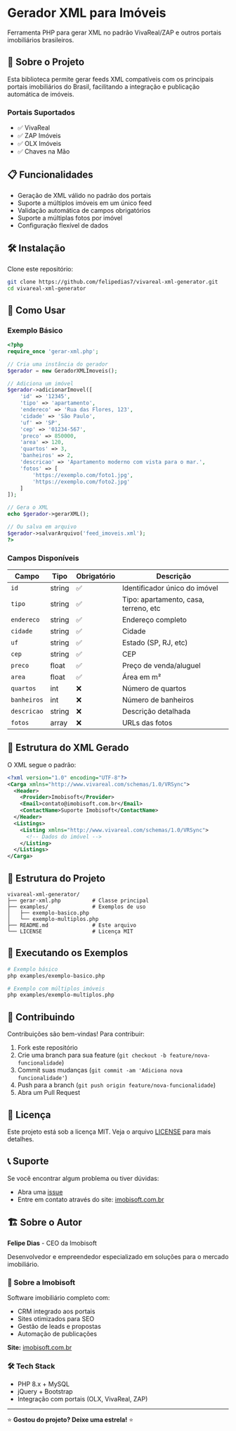 # Gerador XML para Imóveis

Ferramenta PHP para gerar XML no padrão VivaReal/ZAP e outros portais imobiliários brasileiros.

## 🚀 Sobre o Projeto

Esta biblioteca permite gerar feeds XML compatíveis com os principais portais imobiliários do Brasil, facilitando a integração e publicação automática de imóveis.

### Portais Suportados
- ✅ VivaReal
- ✅ ZAP Imóveis  
- ✅ OLX Imóveis
- ✅ Chaves na Mão

## 📋 Funcionalidades

- Geração de XML válido no padrão dos portais
- Suporte a múltiplos imóveis em um único feed
- Validação automática de campos obrigatórios
- Suporte a múltiplas fotos por imóvel
- Configuração flexível de dados

## 🛠️ Instalação

Clone este repositório:

```bash
git clone https://github.com/felipedias7/vivareal-xml-generator.git
cd vivareal-xml-generator
```

## 📖 Como Usar

### Exemplo Básico

```php
<?php
require_once 'gerar-xml.php';

// Cria uma instância do gerador
$gerador = new GeradorXMLImoveis();

// Adiciona um imóvel
$gerador->adicionarImovel([
    'id' => '12345',
    'tipo' => 'apartamento',
    'endereco' => 'Rua das Flores, 123',
    'cidade' => 'São Paulo',
    'uf' => 'SP',
    'cep' => '01234-567',
    'preco' => 850000,
    'area' => 120,
    'quartos' => 3,
    'banheiros' => 2,
    'descricao' => 'Apartamento moderno com vista para o mar.',
    'fotos' => [
        'https://exemplo.com/foto1.jpg',
        'https://exemplo.com/foto2.jpg'
    ]
]);

// Gera o XML
echo $gerador->gerarXML();

// Ou salva em arquivo
$gerador->salvarArquivo('feed_imoveis.xml');
?>
```

### Campos Disponíveis

| Campo | Tipo | Obrigatório | Descrição |
|-------|------|-------------|-----------|
| `id` | string | ✅ | Identificador único do imóvel |
| `tipo` | string | ✅ | Tipo: apartamento, casa, terreno, etc |
| `endereco` | string | ✅ | Endereço completo |
| `cidade` | string | ✅ | Cidade |
| `uf` | string | ✅ | Estado (SP, RJ, etc) |
| `cep` | string | ✅ | CEP |
| `preco` | float | ✅ | Preço de venda/aluguel |
| `area` | float | ✅ | Área em m² |
| `quartos` | int | ❌ | Número de quartos |
| `banheiros` | int | ❌ | Número de banheiros |
| `descricao` | string | ❌ | Descrição detalhada |
| `fotos` | array | ❌ | URLs das fotos |

## 🔧 Estrutura do XML Gerado

O XML segue o padrão:

```xml
<?xml version="1.0" encoding="UTF-8"?>
<Carga xmlns="http://www.vivareal.com/schemas/1.0/VRSync">
  <Header>
    <Provider>Imobisoft</Provider>
    <Email>contato@imobisoft.com.br</Email>
    <ContactName>Suporte Imobisoft</ContactName>
  </Header>
  <Listings>
    <Listing xmlns="http://www.vivareal.com/schemas/1.0/VRSync">
      <!-- Dados do imóvel -->
    </Listing>
  </Listings>
</Carga>
```

## 📁 Estrutura do Projeto

```
vivareal-xml-generator/
├── gerar-xml.php          # Classe principal
├── examples/              # Exemplos de uso
│   ├── exemplo-basico.php
│   └── exemplo-multiplos.php
├── README.md              # Este arquivo
└── LICENSE                # Licença MIT
```

## 🧪 Executando os Exemplos

```bash
# Exemplo básico
php examples/exemplo-basico.php

# Exemplo com múltiplos imóveis
php examples/exemplo-multiplos.php
```

## 🤝 Contribuindo

Contribuições são bem-vindas! Para contribuir:

1. Fork este repositório
2. Crie uma branch para sua feature (`git checkout -b feature/nova-funcionalidade`)
3. Commit suas mudanças (`git commit -am 'Adiciona nova funcionalidade'`)
4. Push para a branch (`git push origin feature/nova-funcionalidade`)
5. Abra um Pull Request

## 📝 Licença

Este projeto está sob a licença MIT. Veja o arquivo [LICENSE](LICENSE) para mais detalhes.

## 📞 Suporte

Se você encontrar algum problema ou tiver dúvidas:

- Abra uma [issue](https://github.com/felipedias7/vivareal-xml-generator/issues)
- Entre em contato através do site: [imobisoft.com.br](https://imobisoft.com.br)

## 🏗️ Sobre o Autor

**Felipe Dias** - CEO da Imobisoft

Desenvolvedor e empreendedor especializado em soluções para o mercado imobiliário.

### 🚀 Sobre a Imobisoft

Software imobiliário completo com:

- CRM integrado aos portais
- Sites otimizados para SEO  
- Gestão de leads e propostas
- Automação de publicações

**Site:** [imobisoft.com.br](https://imobisoft.com.br)

### 🛠️ Tech Stack

- PHP 8.x + MySQL
- jQuery + Bootstrap
- Integração com portais (OLX, VivaReal, ZAP)

---

⭐ **Gostou do projeto? Deixe uma estrela!** ⭐
